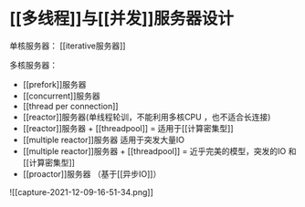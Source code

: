 # [[多线程]]与[[并发]]服务器设计

单核服务器：
[[iterative服务器]]

多核服务器：
+ [[prefork]]服务器
+ [[concurrent]]服务器
+ [[thread per connection]]
+ [[reactor]]服务器(单线程轮训，不能利用多核CPU ，也不适合长连接)
+ [[reactor]]服务器 + [[threadpool]] = 适用于[[计算密集型]]
+ [[multiple reactor]]服务器 
	适用于突发大量IO
+ [[multiple reactor]]服务器 + [[threadpool]] = 近乎完美的模型，突发的IO 和 [[计算密集型]]
+ [[proactor]]服务器 （基于[[异步IO]]）


![[capture-2021-12-09-16-51-34.png]]


